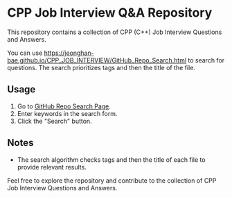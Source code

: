 # CPP Job Interview Q&A Repository

This repository contains a collection of CPP (C++) Job Interview Questions and Answers.

You can use https://jeonghan-bae.github.io/CPP_JOB_INTERVIEW/GitHub_Repo_Search.html to search for questions. The search prioritizes tags and then the title of the file.

## Usage

1. Go to [GitHub Repo Search Page](https://jeonghan-bae.github.io/CPP_JOB_INTERVIEW/GitHub_Repo_Search.html).
2. Enter keywords in the search form.
3. Click the "Search" button.

## Notes

- The search algorithm checks tags and then the title of each file to provide relevant results.

Feel free to explore the repository and contribute to the collection of CPP Job Interview Questions and Answers.
